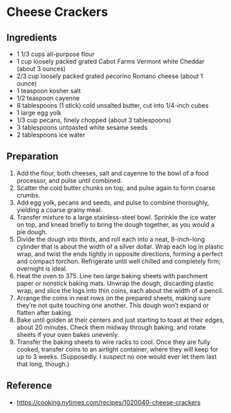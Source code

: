 # Cheese Crackers

## Ingredients

* 1 1/3  cups all-purpose flour
* 1  cup loosely packed grated Cabot Farms Vermont white Cheddar (about 3 ounces)
* 2/3  cup loosely packed grated pecorino Romano cheese (about 1 ounce)
* 1  teaspoon kosher salt
* 1/2  teaspoon cayenne
* 8  tablespoons (1 stick) cold unsalted butter, cut into 1/4-inch cubes
* 1  large egg yolk
* 1/3  cup pecans, finely chopped (about 3 tablespoons)
* 3  tablespoons untoasted white sesame seeds
* 2  tablespoons ice water

## Preparation

1. Add the flour, both cheeses, salt and cayenne to the bowl of a food processor, and pulse until combined.
2. Scatter the cold butter chunks on top, and pulse again to form coarse crumbs.
3. Add egg yolk, pecans and seeds, and pulse to combine thoroughly, yielding a coarse grainy meal.
4. Transfer mixture to a large stainless-steel bowl. Sprinkle the ice water on top, and knead briefly to bring the dough together, as you would a pie dough.
5. Divide the dough into thirds, and roll each into a neat, 8-inch-long cylinder that is about the width of a silver dollar. Wrap each log in plastic wrap, and twist the ends tightly in opposite directions, forming a perfect and compact torchon. Refrigerate until well chilled and completely firm; overnight is ideal.
6. Heat the oven to 375. Line two large baking sheets with parchment paper or nonstick baking mats. Unwrap the dough, discarding plastic wrap, and slice the logs into thin coins, each about the width of a pencil.
7. Arrange the coins in neat rows on the prepared sheets, making sure they’re not quite touching one another. This dough won’t expand or flatten after baking.
8. Bake until golden at their centers and just starting to toast at their edges, about 20 minutes. Check them midway through baking, and rotate sheets if your oven bakes unevenly.
9. Transfer the baking sheets to wire racks to cool. Once they are fully cooked, transfer coins to an airtight container, where they will keep for up to 3 weeks. (Supposedly. I suspect no one would ever let them last that long, though.)

## Reference

* <https://cooking.nytimes.com/recipes/1020040-cheese-crackers>
